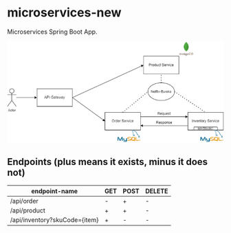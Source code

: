 # microservices-new
Microservices Spring Boot App.


<div align="center">

![Architecture](architecture.png)

</div>

## Endpoints (plus means it exists, minus it does not)
|endpoint-name|GET|POST|DELETE|
|-|-|-|-|
|/api/order|-|+|-|
|/api/product|+|+|-|
|/api/inventory?skuCode={item}|+|-|-|
